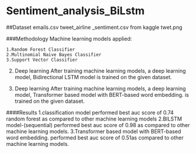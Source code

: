 # Sentiment_analysis_BiLstm

##Dataset
emails.csv
tweet_airline _sentiment.csv from kaggle
twet.png 

###Methodology
Machine learning models applied:

    1.Random Forest Classifier
    2.Multinomial Naive Bayes Classifier
    3.Support Vector Classifier
    
2. Deep learning
After training machine learning models, a deep learning model, Bidirectional LSTM model is trained on the given dataset.

2. Deep learning
After training machine learning models, a deep learning model, Transformer based model with BERT-based word embedding. is trained on the given dataset.

####Results
1.classification model  performed best  auc score of 0.74 random forest as compared to other machine learning models
2.BILSTM model-(sequential) performed best  auc score of 0.98 as compared to other machine learning models.
3.Transformer based model with BERT-based word embedding. performed best  auc score of 0.51as compared to other machine learning models.


